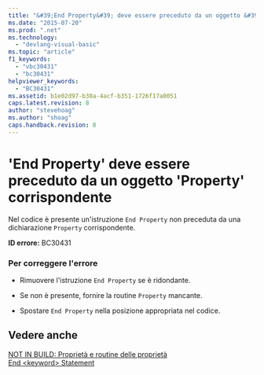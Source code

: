 ```yaml
---
title: "&#39;End Property&#39; deve essere preceduto da un oggetto &#39;Property&#39; corrispondente | Microsoft Docs"
ms.date: "2015-07-20"
ms.prod: ".net"
ms.technology: 
  - "devlang-visual-basic"
ms.topic: "article"
f1_keywords: 
  - "vbc30431"
  - "bc30431"
helpviewer_keywords: 
  - "BC30431"
ms.assetid: b1e02d97-b38a-4acf-b351-1726f17a0051
caps.latest.revision: 8
author: "stevehoag"
ms.author: "shoag"
caps.handback.revision: 8
---
```

# &#39;End Property&#39; deve essere preceduto da un oggetto &#39;Property&#39; corrispondente
Nel codice è presente un'istruzione `End Property` non preceduta da una dichiarazione `Property` corrispondente.  
  
 **ID errore:** BC30431  
  
### Per correggere l'errore  
  
-   Rimuovere l'istruzione `End Property` se è ridondante.  
  
-   Se non è presente, fornire la routine `Property` mancante.  
  
-   Spostare `End Property` nella posizione appropriata nel codice.  
  
## Vedere anche  
 [NOT IN BUILD: Proprietà e routine delle proprietà](http://msdn.microsoft.com/it-it/23e2a1ec-7e9d-4109-8940-c703d981077b)   
 [End \<keyword\> Statement](../../visual-basic/language-reference/statements/end-keyword-statement.md)
